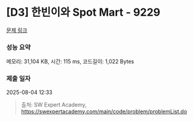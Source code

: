 # [D3] 한빈이와 Spot Mart - 9229 

[문제 링크](https://swexpertacademy.com/main/code/problem/problemDetail.do?contestProbId=AW8Wj7cqbY0DFAXN) 

### 성능 요약

메모리: 31,104 KB, 시간: 115 ms, 코드길이: 1,022 Bytes

### 제출 일자

2025-08-04 12:33



> 출처: SW Expert Academy, https://swexpertacademy.com/main/code/problem/problemList.do
